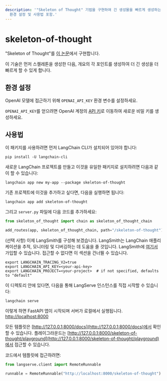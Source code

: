 ```yaml
---
description: '"Skeleton of Thought" 기법을 구현하여 긴 생성물을 빠르게 생성하는 방법을 설명하는 문서입니다. LangChain
  환경 설정 및 사용법 포함.'
---
```


# skeleton-of-thought

"Skeleton of Thought"를 [이 논문](https://sites.google.com/view/sot-llm)에서 구현합니다.

이 기술은 먼저 스켈레톤을 생성한 다음, 개요의 각 포인트를 생성하여 더 긴 생성을 더 빠르게 할 수 있게 합니다.

## 환경 설정

OpenAI 모델에 접근하기 위해 `OPENAI_API_KEY` 환경 변수를 설정하세요.

`OPENAI_API_KEY`를 얻으려면 OpenAI 계정의 [API 키](https://platform.openai.com/account/api-keys)로 이동하여 새로운 비밀 키를 생성하세요.

## 사용법

이 패키지를 사용하려면 먼저 LangChain CLI가 설치되어 있어야 합니다:

```shell
pip install -U langchain-cli
```


새로운 LangChain 프로젝트를 만들고 이것을 유일한 패키지로 설치하려면 다음과 같이 할 수 있습니다:

```shell
langchain app new my-app --package skeleton-of-thought
```


기존 프로젝트에 이것을 추가하고 싶다면, 다음을 실행하면 됩니다:

```shell
langchain app add skeleton-of-thought
```


그리고 `server.py` 파일에 다음 코드를 추가하세요:
```python
from skeleton_of_thought import chain as skeleton_of_thought_chain

add_routes(app, skeleton_of_thought_chain, path="/skeleton-of-thought")
```


(선택 사항) 이제 LangSmith를 구성해 보겠습니다.
LangSmith는 LangChain 애플리케이션을 추적, 모니터링 및 디버깅하는 데 도움을 줄 것입니다.
LangSmith에 [여기서](https://smith.langchain.com/) 가입할 수 있습니다.
접근할 수 없다면 이 섹션을 건너뛸 수 있습니다.

```shell
export LANGCHAIN_TRACING_V2=true
export LANGCHAIN_API_KEY=<your-api-key>
export LANGCHAIN_PROJECT=<your-project>  # if not specified, defaults to "default"
```


이 디렉토리 안에 있다면, 다음을 통해 LangServe 인스턴스를 직접 시작할 수 있습니다:

```shell
langchain serve
```


이렇게 하면 FastAPI 앱이 시작되며 서버가 로컬에서 실행됩니다.
[http://localhost:8000](http://localhost:8000)

모든 템플릿은 [http://127.0.0.1:8000/docs](http://127.0.0.1:8000/docs)에서 확인할 수 있습니다.
플레이그라운드는 [http://127.0.0.1:8000/skeleton-of-thought/playground](http://127.0.0.1:8000/skeleton-of-thought/playground)에서 접근할 수 있습니다.

코드에서 템플릿에 접근하려면:

```python
from langserve.client import RemoteRunnable

runnable = RemoteRunnable("http://localhost:8000/skeleton-of-thought")
```